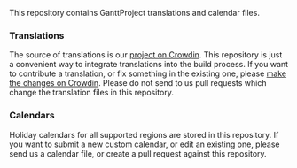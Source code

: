 This repository contains GanttProject translations and calendar files.

### Translations

The source of translations is our [project on Crowdin](https://crowdin.com/project/ganttproject-30). This repository is just a convenient way to integrate translations into the build process. If you want to contribute a translation, or fix something in the existing one, please [make the changes on Crowdin](https://crowdin.com/project/ganttproject-30). Please do not send to us pull requests which change the translation files in this repository. 

### Calendars

Holiday calendars for all supported regions are stored in this repository. If you want to submit a new custom calendar, or edit an existing one, please send us a calendar file, or create a pull request against this repository.

